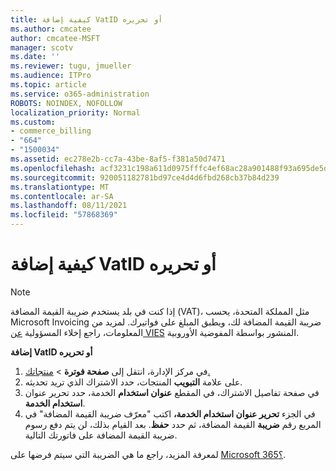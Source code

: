 ```yaml
---
title: كيفية إضافة VatID أو تحريره
ms.author: cmcatee
author: cmcatee-MSFT
manager: scotv
ms.date: ''
ms.reviewer: tugu, jmueller
ms.audience: ITPro
ms.topic: article
ms.service: o365-administration
ROBOTS: NOINDEX, NOFOLLOW
localization_priority: Normal
ms.custom:
- commerce_billing
- "664"
- "1500034"
ms.assetid: ec278e2b-cc7a-43be-8af5-f381a50d7471
ms.openlocfilehash: acf3231c198a611d0975fffc4ef68ac28a901488f93a695de5d8f19bebf80f25
ms.sourcegitcommit: 920051182781bd97ce4d4d6fbd268cb37b84d239
ms.translationtype: MT
ms.contentlocale: ar-SA
ms.lasthandoff: 08/11/2021
ms.locfileid: "57868369"
---
```

# <a name="how-to-add-or-edit-a-vatid"></a>كيفية إضافة VatID أو تحريره

> [!NOTE]
> إذا كنت في بلد يستخدم ضريبة القيمة المضافة (VAT)، مثل المملكة المتحدة، يحسب Microsoft Invoicing ضريبة القيمة المضافة لك، ويطبق المبلغ على فواتيرك. لمزيد من المعلومات، راجع إخلاء المسؤولية [عن VIES](https://go.microsoft.com/fwlink/p/?LinkID=841741) المنشور بواسطة المفوضية الأوروبية.

**إضافة VatID أو تحريره**

1. في مركز الإدارة، انتقل إلى **صفحة فوترة** \> [منتجاتك.](https://go.microsoft.com/fwlink/p/?linkid=842054)
2. على علامة **التبويب** المنتجات، حدد الاشتراك الذي تريد تحديثه.
3. في صفحة تفاصيل الاشتراك، في المقطع **عنوان استخدام** الخدمة، حدد تحرير عنوان **استخدام الخدمة**.
4. في الجزء **تحرير عنوان استخدام الخدمة،** اكتب "معرّف ضريبة القيمة المضافة" في المربع رقم **ضريبة** القيمة المضافة، ثم حدد **حفظ**. بعد القيام بذلك، لن يتم دفع رسوم ضريبة القيمة المضافة على فاتورتك التالية.

لمعرفة المزيد، راجع ما هي الضريبة التي سيتم فرضها على [Microsoft 365؟](https://docs.microsoft.com/microsoft-365/commerce/billing-and-payments/tax-information#what-tax-will-i-be-charged).